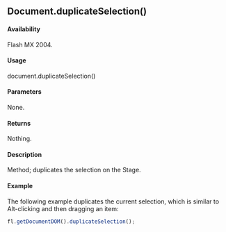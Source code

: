 ## Document.duplicateSelection()

#### Availability

Flash MX 2004.

#### Usage

document.duplicateSelection()

#### Parameters

None.

#### Returns

Nothing.

#### Description

Method; duplicates the selection on the Stage.

#### Example

The following example duplicates the current selection, which is similar to Alt-clicking and then dragging an item:

```javascript
fl.getDocumentDOM().duplicateSelection();
```
